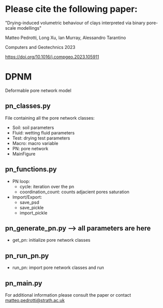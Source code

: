 # Please cite the following paper: 
"Drying-induced volumetric behaviour of clays interpreted via binary pore-scale modellings"

Matteo Pedrotti, Long Xu, Ian Murray, Alessandro Tarantino

Computers and Geotechnics 2023

https://doi.org/10.1016/j.compgeo.2023.105911
 
# DPNM
Deformable pore network model

## pn_classes.py
File containing all the pore network classes:
 - Soil: soil parameters
 - Fluid: wetting fluid parameters
 - Test: drying test parameters
 - Macro: macro variable
 - PN: pore network
 - MainFigure

## pn_functions.py
  - PN loop:
    - cycle: iteration over the pn
    - coordination_count: counts adjacient pores saturation
  - Import/Export:
    - save_psd
    - save_pickle
    - import_pickle

## pn_generate_pn.py --> all parameters are here
  - get_pn: initialize pore network classes

## pn_run_pn.py
  - run_pn: import pore network classes and run

## pn_main.py

For additional information please consult the paper or contact matteo.pedrotti@strath.ac.uk
